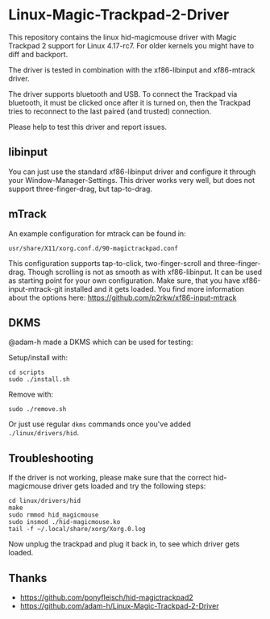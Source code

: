 # Linux-Magic-Trackpad-2-Driver

This repository contains the linux hid-magicmouse driver with Magic Trackpad 2 support for Linux 4.17-rc7. For older kernels you might have to diff and backport.

The driver is tested in combination with the xf86-libinput and xf86-mtrack driver. 

The driver supports bluetooth and USB. To connect the Trackpad via bluetooth, it must be clicked once after it is turned on, then the Trackpad tries to reconnect to the last paired (and trusted) connection.

Please help to test this driver and report issues. 

## libinput
You can just use the standard xf86-libinput driver and configure it through your Window-Manager-Settings. This driver works very well, but does not support three-finger-drag, but tap-to-drag.

## mTrack
An example configuration for mtrack can be found in:
```
usr/share/X11/xorg.conf.d/90-magictrackpad.conf 
```
This configuration supports tap-to-click, two-finger-scroll and three-finger-drag. Though scrolling is not as smooth as with xf86-libinput. It can be used as starting point for your own configuration. Make sure, that you have xf86-input-mtrack-git installed and it gets loaded. You find more information about the options here: https://github.com/p2rkw/xf86-input-mtrack

## DKMS

@adam-h made a DKMS which can be used for testing:

Setup/install with:

    cd scripts
    sudo ./install.sh

Remove with:

    sudo ./remove.sh

Or just use regular `dkms` commands once you've added `./linux/drivers/hid`.

## Troubleshooting
If the driver is not working, please make sure that the correct hid-magicmouse driver gets loaded and try the following steps:

    cd linux/drivers/hid
    make
    sudo rmmod hid_magicmouse
    sudo insmod ./hid-magicmouse.ko
    tail -f ~/.local/share/xorg/Xorg.0.log

Now unplug the trackpad and plug it back in, to see which driver gets loaded.

## Thanks
* https://github.com/ponyfleisch/hid-magictrackpad2
* https://github.com/adam-h/Linux-Magic-Trackpad-2-Driver
